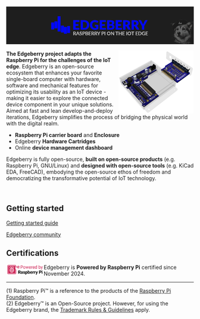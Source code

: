 ![Edgeberry Banner](https://github.com/Edgeberry/.github/blob/main/brand/Edgeberry_banner_main.png?raw=true)

<a href="https://www.elecrow.com/store/Edgeberry" target="_blank" >
<img src="https://github.com/Edgeberry/.github/blob/main/images/Edgeberry-Zero_Cartridge.png?raw=true" align="right" width="40%"/>
</a>

**The Edgeberry project adapts the Raspberry Pi for the challenges of the IoT edge**. 
Edgeberry is an open-source ecosystem that enhances your favorite single-board computer with hardware, software and mechanical 
features for optimizing its usability as an IoT device - making it easier to explore the connected device component in your 
unique solutions. Aimed at fast and lean develop-and-deploy iterations, Edgeberry simplifies the process of bridging the 
physical world with the digital realm.

- **Raspberry Pi carrier board** and **Enclosure**
- Edgeberry **Hardware Cartridges**
- Online **device management dashboard**

Edgeberry is fully open-source, **built on open-source products** (e.g. Raspberry Pi, GNU/Linux) and **designed with open-source tools** 
(e.g. KiCad EDA, FreeCAD), embodying the open-source ethos of freedom and democratizing the transformative potential of IoT technology.


<br clear="right"/>

<h2>Getting started</h2>
<p>
    <a href="https://github.com/Edgeberry/.github/blob/main/documentation/GettingStarted.md">Getting started guide</a>
</p>
<p>
    <a href="https://reddit.com/r/Edgeberry">Edgeberry community</a>
</p>

<h2>Certifications</h2>
<a href="https://www.raspberrypi.com/for-industry/powered-by/product-catalogue/?category=SBCs" target="_blank" >
    <img src="https://github.com/Edgeberry/.github/blob/main/brand/poweredbypi.png?raw=true" align="left" width="20%"/>
</a>

Edgeberry is **Powered by Raspberry Pi** certified since November 2024.
<br clear="left"/>
<hr/>

(1) Raspberry Pi™ is a reference to the products of the [Raspberry Pi Foundation](https://www.raspberrypi.org/).<br/>
(2) Edgeberry™ is an Open-Source project. However, for using the Edgeberry brand, the [Trademark Rules & Guidelines](https://github.com/Edgeberry/.github/blob/main/brand/Edgeberry_Trademark_Rules_and_Guidelines.md) apply.